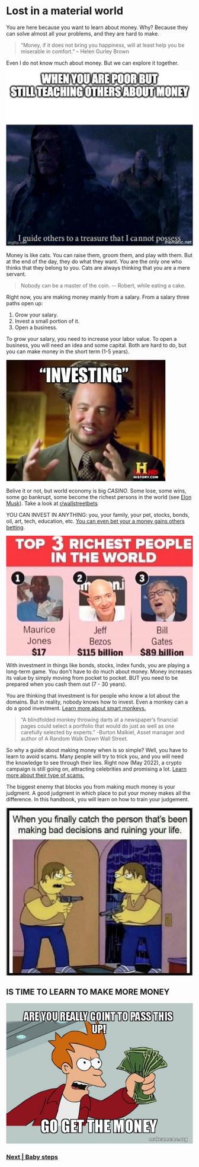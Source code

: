 # Lost in a material world

You are here because you want to learn about money. Why? Because they can solve almost all your problems, and they are hard to make.

> “Money, if it does not bring you happiness, will at least help you be miserable in comfort.”
– Helen Gurley Brown

Even I do not know much about money. But we can explore it together.

![I guide others](memes/../../memes/i-guide-others.jpeg)

Money is like cats. You can raise them, groom them, and play with them. But at the end of the day, they do what they want. You are the only one who thinks that they belong to you. Cats are always thinking that you are a mere servant.

> Nobody can be a master of the coin. -- Robert, while eating a cake.

Right now, you are making money mainly from a salary. From a salary three paths open up:

1. Grow your salary.
2. Invest a small portion of it.
3. Open a business.

To grow your salary, you need to increase your labor value. To open a business, you will need an idea and some capital. Both are hard to do, but you can make money in the short term (1-5 years). 

![investing](../memes/investing.webp)

Belive it or not, but world economy is big *CASINO*. Some lose, some wins, some go bankrupt, some become the richest persons in the world (see [Elon Musk](https://www.cbsnews.com/news/elon-musk-300-billion-net-worth/)). Take a look at [r/wallstreetbets](https://www.reddit.com/r/wallstreetbets/)

YOU CAN INVEST IN ANYTHING: you, your family, your pet, stocks, bonds, oil, art, tech, education, etc. [You can even bet your a money gains others betting](https://www.investopedia.com/terms/s/shortselling.asp).

![maurice](../memes/maurice.png)

With investment in things like bonds, stocks, index funds, you are playing a long-term game. You don't have to do much about money. Money increases its value by simply moving from pocket to pocket. BUT you need to be prepared when you cash them out (7 - 30 years).

You are thinking that investment is for people who know a lot about the domains. But in reality, nobody knows how to invest. Even a monkey can a do a good investment. [Learn more about smart monkeys.](https://www.wsj.com/articles/SB991681622136214659)

> “A blindfolded monkey throwing darts at a newspaper’s financial pages could select a portfolio that would do just as well as one carefully selected by experts.”
-Burton Malkiel, Asset manager and author of A Random Walk Down Wall Street.

So why a guide about making money when is so simple? Well, you have to learn to avoid scams. Many people will try to trick you, and you will need the knowledge to see through their lies. Right now (May 2022), a crypto campaign is still going on, attracting celebrities and promising a lot. [Learn more about their type of scams.](https://www.forbes.com/advisor/investing/cryptocurrency/bitcoin-scams-fraud/)

The biggest enemy that blocks you from making much money is your judgment. A good judgment in which place to put your money makes all the difference.
In this handbook, you will learn on how to train your judgement.

![you are your own enemy](../memes/enemy.webp)

## IS TIME TO LEARN TO MAKE MORE MONEY

![go get money](../memes/go-get-money.jpeg)

### [Next | Baby steps](first-step.md)